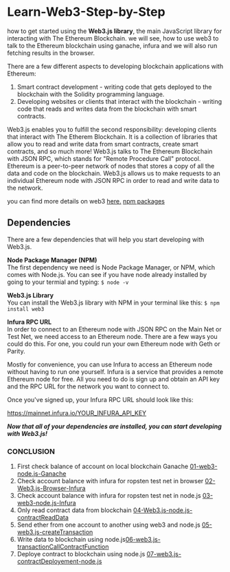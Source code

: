 # Learn-Web3-Step-by-Step
how to get started using the **Web3.js library**, the main JavaScript library for interacting with The Ethereum Blockchain. we will see, how to use web3 to talk to the Ethereum blockchain using ganache, infura and we will also run fetching results in the browser.

There are a few different aspects to developing blockchain applications with Ethereum:
1. Smart contract development - writing code that gets deployed to the blockchain with the Solidity programming language.
2. Developing websites or clients that interact with the blockchain - writing code that reads and writes data from the blockchain with smart contracts.

Web3.js enables you to fulfill the second responsibility: developing clients that interact with The Etherem Blockchain. It is a collection of libraries that allow you to read and write data from smart contracts, create smart contracts, and so much more!
Web3.js talks to The Ethereum Blockchain with JSON RPC, which stands for "Remote Procedure Call" protocol. Ethereum is a peer-to-peer network of nodes that stores a copy of all the data and code on the blockchain. Web3.js allows us to make requests to an individual Ethereum node with JSON RPC in order to read and write data to the network.

you can find more details on web3 [here.](https://web3js.readthedocs.io/en/v1.2.9/) 
[npm packages](https://www.npmjs.com/package/web3)

## Dependencies
There are a few dependencies that will help you start developing with Web3.js.

**Node Package Manager (NPM)**  
The first dependency we need is Node Package Manager, or NPM, which comes with Node.js. You can see if you have node already installed by going to your termial and typing:
`$ node -v`

**Web3.js Library**  
You can install the Web3.js library with NPM in your terminal like this:
`$ npm install web3`

**Infura RPC URL**  
In order to connect to an Ethereum node with JSON RPC on the Main Net or Test Net, we need access to an Ethereum node. There are a few ways you could do this. For one, you could run your own Ethereum node with Geth or Parity.

Mostly for convenience, you can use Infura to access an Ethereum node without having to run one yourself. Infura is a service that provides a remote Ethereum node for free. All you need to do is sign up and obtain an API key and the RPC URL for the network you want to connect to.

Once you've signed up, your Infura RPC URL should look like this:

https://mainnet.infura.io/YOUR_INFURA_API_KEY

***Now that all of your dependencies are installed, you can start developing with Web3.js!***

### CONCLUSION
1. First check balance of account on local blockchain Ganache [01-web3-node.js-Ganache](https://github.com/sajidsultan/Learn-Web3-Step-by-Step/blob/master/01-web3-node.js-Ganache)
2. Check account balance with infura for ropsten test net in browser [02-Web3.js-Browser-Infura](https://github.com/sajidsultan/Learn-Web3-Step-by-Step/blob/master/02-Web3.js-Browser-Infura)
3. Check account balance with infura for ropsten test net in node.js [03-web3-node.js-Infura](https://github.com/sajidsultan/Learn-Web3-Step-by-Step/blob/master/03-web3-node.js-Infura)
4. Only read contract data from blockchain [04-Web3.js-node.js-contractReadData](https://github.com/sajidsultan/Learn-Web3-Step-by-Step/blob/master/04-Web3.js-node.js-contractReadData)
5. Send ether from one account to another using web3 and node.js [05-web3.js-createTransaction](https://github.com/sajidsultan/Learn-Web3-Step-by-Step/blob/master/05-web3.js-createTransaction)
6. Write data to blockchain using node.js[06-web3.js-transactionCallContractFunction](https://github.com/sajidsultan/Learn-Web3-Step-by-Step/blob/master/06-web3.js-transactionCallContractFunction)
7. Deploye contract to blockchain using node.js [07-web3.js-contractDeployement-node.js](https://github.com/sajidsultan/Learn-Web3-Step-by-Step/blob/master/07-web3.js-contractDeployement-node.js)
